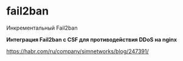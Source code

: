 fail2ban
========


Инкрементальный Fail2ban

**Интеграция Fail2ban с CSF для противодействия DDoS на nginx**

https://habr.com/ru/company/simnetworks/blog/247391/